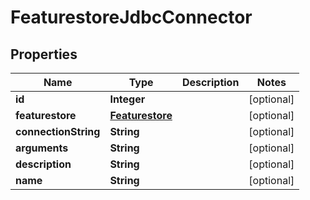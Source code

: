 # FeaturestoreJdbcConnector

## Properties
Name | Type | Description | Notes
------------ | ------------- | ------------- | -------------
**id** | **Integer** |  |  [optional]
**featurestore** | [**Featurestore**](Featurestore.md) |  |  [optional]
**connectionString** | **String** |  |  [optional]
**arguments** | **String** |  |  [optional]
**description** | **String** |  |  [optional]
**name** | **String** |  |  [optional]
